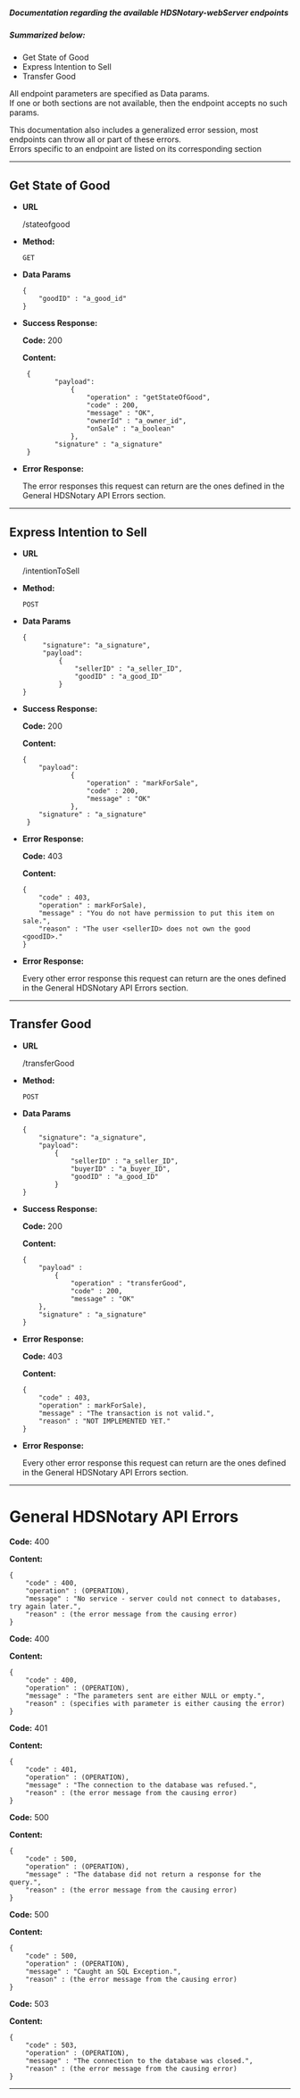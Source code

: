 ##### Documentation regarding the available HDSNotary-webServer endpoints
##### Summarized below:

* Get State of Good
* Express Intention to Sell
* Transfer Good

All endpoint parameters are specified as Data params.  
If one or both sections are not available, then the endpoint accepts no such params. 

This documentation also includes a generalized error session, most endpoints can throw all or part of these errors.  
Errors specific to an endpoint are listed on its corresponding section

--------------------------------

**Get State of Good**
----

* **URL**

    /stateofgood

* **Method:**

    `GET`
    
* **Data Params**
    ```
    {
        "goodID" : "a_good_id"
    }
     ```

* **Success Response:**
  
    **Code:** 200  
    
    **Content:**
    ```
	 {
			"payload":
				{
					"operation" : "getStateOfGood",
					"code" : 200,
					"message" : "OK",
					"ownerId" : "a_owner_id",
					"onSale" : "a_boolean"
				},
			"signature" : "a_signature"
	 }
    ```
 
* **Error Response:**

	The error responses this request can return are the ones defined in the General HDSNotary API Errors section.  	    
        		
--------------------------------

**Express Intention to Sell**
----

* **URL**

   /intentionToSell

* **Method:**

    `POST`
   
* **Data Params**
   ```
   {
        "signature": "a_signature",
        "payload": 
            {
	            "sellerID" : "a_seller_ID",
	            "goodID" : "a_good_ID"
            }
   }
    ```

* **Success Response:**
 
    **Code:** 200  
    
    **Content:**
    ```
    {  
		"payload":
		        {
		            "operation" : "markForSale",
		            "code" : 200,
		            "message" : "OK"
		        },
		"signature" : "a_signature"
	 }	    
    ```

* **Error Response:**

	**Code:** 403
	 
	 **Content:**
	 ```
	 {
	     "code" : 403,
	     "operation" : markForSale),
	     "message" : "You do not have permission to put this item on sale.",
	     "reason" : "The user <sellerID> does not own the good <goodID>."
	 }
	 ```

* **Error Response:**

	Every other error response this request can return are the ones defined in the General HDSNotary API Errors section.
       
--------------------------------

**Transfer Good**
----
  
* **URL**

    /transferGood

* **Method:**

    `POST`
   
* **Data Params**
   ```
   {
       "signature": "a_signature",
       "payload": 
           {
               "sellerID" : "a_seller_ID",
               "buyerID" : "a_buyer_ID",
               "goodID" : "a_good_ID"
           }
   }
    ```
    
* **Success Response:**
 
	**Code:** 200  
	
	**Content:**
	```
	{
	    "payload" : 
	        {
		        "operation" : "transferGood",
		        "code" : 200,
		        "message" : "OK"
		},
		"signature" : "a_signature"   
	}
	```
    
* **Error Response:**

    **Code:** 403
     
     **Content:**
     ```
     {
         "code" : 403,
         "operation" : markForSale),
         "message" : "The transaction is not valid.",
         "reason" : "NOT IMPLEMENTED YET."
     }
     ```

* **Error Response:**

	Every other error response this request can return are the ones defined in the General HDSNotary API Errors section.

 --------------------------------
 
 # **General HDSNotary API Errors**
 
**Code:** 400 
 
**Content:**
 ```
 {
     "code" : 400,
     "operation" : (OPERATION),
     "message" : "No service - server could not connect to databases, try again later.",
     "reason" : (the error message from the causing error)
 }
 ```
 
**Code:** 400 
     
**Content:**
 ```
 {
     "code" : 400,
     "operation" : (OPERATION),
     "message" : "The parameters sent are either NULL or empty.",
     "reason" : (specifies with parameter is either causing the error)
 }
 ```

**Code:** 401
         
**Content:**
 ```
 {
     "code" : 401,
     "operation" : (OPERATION),
     "message" : "The connection to the database was refused.",
     "reason" : (the error message from the causing error)
 }
 ```

**Code:** 500             

**Content:**
 ```
 {
     "code" : 500,
     "operation" : (OPERATION),
     "message" : "The database did not return a response for the query.",
     "reason" : (the error message from the causing error)
 }
 ```

**Code:** 500

**Content:**
 ```
 {
     "code" : 500,
     "operation" : (OPERATION),
     "message" : "Caught an SQL Exception.",
     "reason" : (the error message from the causing error)
 }
 ```

**Code:** 503
                 
**Content:**
 ```
 {
     "code" : 503,
     "operation" : (OPERATION),
     "message" : "The connection to the database was closed.",
     "reason" : (the error message from the causing error)
 }
 ```
 ----
 